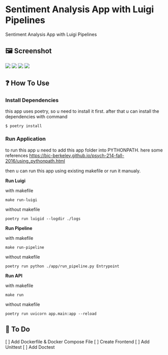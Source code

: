 # Sentiment Analysis App with Luigi Pipelines
Sentiment Analysis App with Luigi Pipelines

## 🖼️ **Screenshot**

![](https://paper-attachments.dropbox.com/s_2EAB53F891FDAF5B66CFA57800D2345F9C33E58D86F3B19A9CD5BBB46B2FE1D4_1607737280082_luigi-dashboard.png)
![](https://paper-attachments.dropbox.com/s_2EAB53F891FDAF5B66CFA57800D2345F9C33E58D86F3B19A9CD5BBB46B2FE1D4_1607737276571_luigi-depgraph.png)
![](https://paper-attachments.dropbox.com/s_2EAB53F891FDAF5B66CFA57800D2345F9C33E58D86F3B19A9CD5BBB46B2FE1D4_1607737267427_openapi-docs.png)
![](https://paper-attachments.dropbox.com/s_2EAB53F891FDAF5B66CFA57800D2345F9C33E58D86F3B19A9CD5BBB46B2FE1D4_1607737251482_api.png)


## ❓ **How To Use**

### Install Dependencies

this app uses poetry, so u need to install it first. after that u can install the dependencies with command

    $ poetry install


### Run Application

to run this app u need to add this app folder into PYTHONPATH. here some references https://bic-berkeley.github.io/psych-214-fall-2016/using_pythonpath.html

then u can run this app using existing makefile or run it manualy.

**Run Luigi**

with makefile

    make run-luigi

without makefile

    poetry run luigid --logdir ./logs

**Run Pipeline**

with makefile

    make run-pipeline

without makefile

    poetry run python ./app/run_pipeline.py Entrypoint

**Run API**

with makefile

    make run

without makefile

    poetry run uvicorn app.main:app --reload

## 📔 **To Do**

[ ] Add Dockerfile & Docker Compose File
[ ] Create Frontend
[ ] Add Unittest
[ ] Add Doctest

